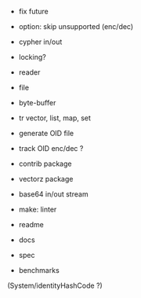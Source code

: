 
- fix future

- option: skip unsupported (enc/dec)

- cypher in/out

- locking?

- reader
- file
- byte-buffer
- tr vector, list, map, set
- generate OID file

- track OID enc/dec ?

- contrib package
- vectorz package
- base64 in/out stream

- make: linter

- readme
- docs
- spec
- benchmarks

(System/identityHashCode ?)
